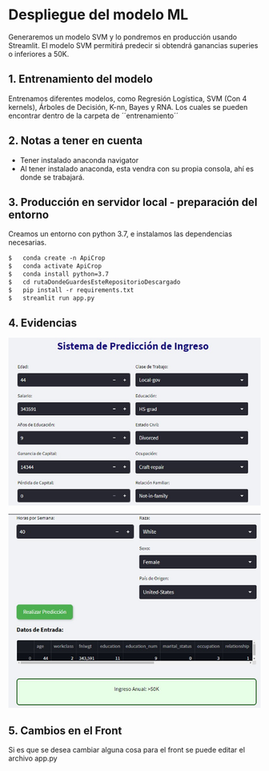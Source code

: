 # Despliegue del modelo ML
Generaremos un modelo SVM y lo pondremos en producción usando Streamlit. El modelo SVM permitirá predecir si obtendrá ganancias superies o inferiores a 50K.

##  1. Entrenamiento del modelo
Entrenamos diferentes modelos, como Regresión Logística, SVM (Con 4 kernels), Árboles de Decisión, K-nn, Bayes y RNA. Los cuales se pueden encontrar dentro de la carpeta de ´´entrenamiento´´

## 2. Notas a tener en cuenta
- Tener instalado anaconda navigator
- Al tener instalado anaconda, esta vendra con su propia consola, ahí es donde se trabajará.
  
##  3. Producción en servidor local - preparación del entorno

Creamos un entorno con python 3.7, e instalamos las dependencias necesarias.

    $   conda create -n ApiCrop
    $   conda activate ApiCrop
    $   conda install python=3.7
    $   cd rutaDondeGuardesEsteRepositorioDescargado
    $   pip install -r requirements.txt
    $   streamlit run app.py
    
## 4. Evidencias
    
  ![Screenshot](https://github.com/RicardoRivadeneira/DespliegueModeloML/blob/main/evidencias/Evidencia1.jpeg)

![Screenshot](https://github.com/RicardoRivadeneira/DespliegueModeloML/blob/main/evidencias/Evidencia2.jpeg)

## 5. Cambios en el Front
Si es que se desea cambiar alguna cosa para el front se puede editar el archivo app.py


